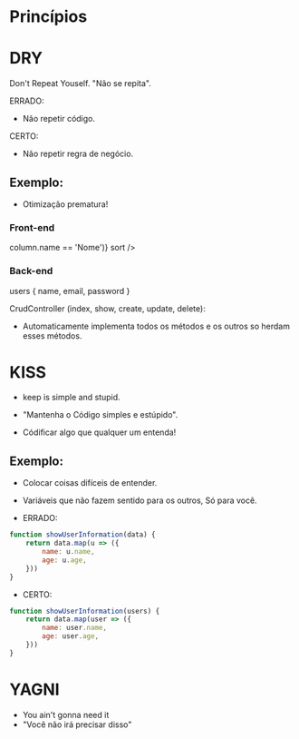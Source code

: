 # Princípios

# DRY

Don't Repeat Youself.
"Não se repita".

ERRADO: 
- Não repetir código.

CERTO: 
- Não repetir regra de negócio.

## Exemplo: 

- Otimização prematura!

### Front-end

<Table columns={[NOME]} data={[]} parseData={(columns => column.name == 'Nome')} sort />

### Back-end

users {
    name,
    email,
    password
}

CrudController (index, show, create, update, delete):

- Automaticamente implementa todos os métodos e os outros so herdam esses métodos.

# KISS

- keep is simple and stupid.
- "Mantenha o Código simples e estúpido".

- Códificar algo que qualquer um entenda!

## Exemplo:

- Colocar coisas difíceis de entender. 
- Variáveis que não fazem sentido para os outros, Só para você.

- ERRADO:

```js
function showUserInformation(data) {
    return data.map(u => ({
        name: u.name,
        age: u.age,
    }))
}
```
- CERTO:

```js
function showUserInformation(users) {
    return data.map(user => ({
        name: user.name,
        age: user.age,
    }))
}
```

# YAGNI

- You ain't gonna need it
- "Você não irá precisar disso"
